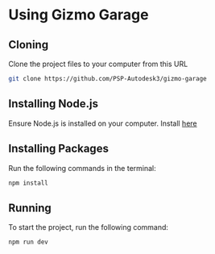 # Using Gizmo Garage

## Cloning
Clone the project files to your computer from this URL
```sh
git clone https://github.com/PSP-Autodesk3/gizmo-garage
```

## Installing Node.js
Ensure Node.js is installed on your computer. Install [here](https://nodejs.org/en/download/package-manager)

## Installing Packages
Run the following commands in the terminal:
```sh
npm install
```

## Running
To start the project, run the following command:
```sh
npm run dev
```
